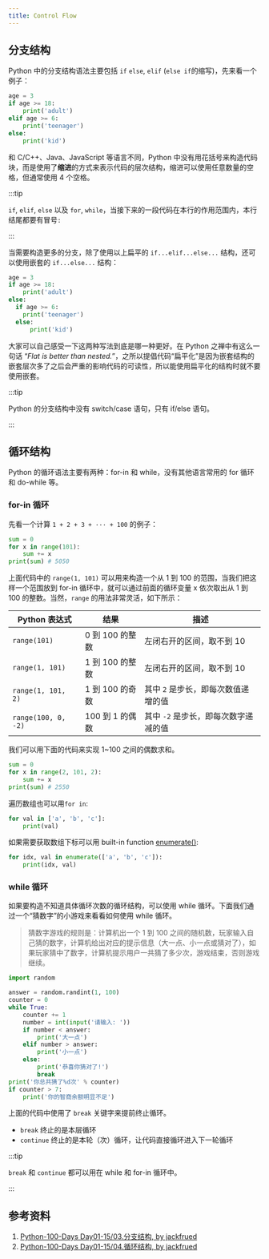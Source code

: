 ```yaml
---
title: Control Flow
---
```


## 分支结构

Python 中的分支结构语法主要包括 `if` `else`, `elif` (`else if`的缩写)，先来看一个例子：

```py
age = 3
if age >= 18:
    print('adult')
elif age >= 6:
    print('teenager')
else:
    print('kid')
```

和 C/C++、Java、JavaScript 等语言不同，Python 中没有用花括号来构造代码块，而是使用了**缩进**的方式来表示代码的层次结构，缩进可以使用任意数量的空格，但通常使用 4 个空格。

:::tip

`if`, `elif`, `else` 以及 `for`, `while`，当接下来的一段代码在本行的作用范围内，本行结尾都要有冒号`:`

:::

当需要构造更多的分支，除了使用以上扁平的 `if...elif...else...` 结构，还可以使用嵌套的 `if...else...` 结构：

```py
age = 3
if age >= 18:
    print('adult')
else:
  if age >= 6:
    print('teenager')
  else:
      print('kid')
```

大家可以自己感受一下这两种写法到底是哪一种更好。在 Python 之禅中有这么一句话 “_Flat is better than nested._”，之所以提倡代码“扁平化”是因为嵌套结构的嵌套层次多了之后会严重的影响代码的可读性，所以能使用扁平化的结构时就不要使用嵌套。

:::tip

Python 的分支结构中没有 switch/case 语句，只有 if/else 语句。

:::

## 循环结构

Python 的循环语法主要有两种：for-in 和 while，没有其他语言常用的 for 循环和 do-while 等。

### for-in 循环

先看一个计算 `1 + 2 + 3 + ··· + 100` 的例子：

```py
sum = 0
for x in range(101):
    sum += x
print(sum) # 5050
```

上面代码中的 `range(1, 101)` 可以用来构造一个从 1 到 100 的范围，当我们把这样一个范围放到 for-in 循环中，就可以通过前面的循环变量 x 依次取出从 1 到 100 的整数。当然，`range` 的用法非常灵活，如下所示：

| Python 表达式       | 结果            | 描述                                 |
| ------------------- | --------------- | ------------------------------------ |
| `range(101)`        | 0 到 100 的整数 | 左闭右开的区间，取不到 10            |
| `range(1, 101)`     | 1 到 100 的整数 | 左闭右开的区间，取不到 10            |
| `range(1, 101, 2)`  | 1 到 100 的奇数 | 其中 `2` 是步长，即每次数值递增的值  |
| `range(100, 0, -2)` | 100 到 1 的偶数 | 其中 `-2` 是步长，即每次数字递减的值 |

我们可以用下面的代码来实现 1~100 之间的偶数求和。

```py
sum = 0
for x in range(2, 101, 2):
    sum += x
print(sum) # 2550
```

遍历数组也可以用`for in`:

```py
for val in ['a', 'b', 'c']:
    print(val)
```

如果需要获取数组下标可以用 built-in function [enumerate()](https://docs.python.org/3/library/functions.html#enumerate):

```py
for idx, val in enumerate(['a', 'b', 'c']):
    print(idx, val)
```

### while 循环

如果要构造不知道具体循环次数的循环结构，可以使用 while 循环。下面我们通过一个“猜数字”的小游戏来看看如何使用 while 循环。

> 猜数字游戏的规则是：计算机出一个 1 到 100 之间的随机数，玩家输入自己猜的数字，计算机给出对应的提示信息（大一点、小一点或猜对了），如果玩家猜中了数字，计算机提示用户一共猜了多少次，游戏结束，否则游戏继续。

```py
import random

answer = random.randint(1, 100)
counter = 0
while True:
    counter += 1
    number = int(input('请输入: '))
    if number < answer:
        print('大一点')
    elif number > answer:
        print('小一点')
    else:
        print('恭喜你猜对了!')
        break
print('你总共猜了%d次' % counter)
if counter > 7:
    print('你的智商余额明显不足')
```

上面的代码中使用了 `break` 关键字来提前终止循环。

- `break` 终止的是本层循环
- `continue` 终止的是本轮（次）循环，让代码直接循环进入下一轮循环

:::tip

`break` 和 `continue` 都可以用在 while 和 for-in 循环中。

:::

## 参考资料

1. [Python-100-Days Day01-15/03.分支结构, by jackfrued](https://github.com/jackfrued/Python-100-Days/blob/master/Day01-15/03.%E5%88%86%E6%94%AF%E7%BB%93%E6%9E%84.md)
2. [Python-100-Days Day01-15/04.循环结构, by jackfrued](https://github.com/jackfrued/Python-100-Days/blob/master/Day01-15/04.%E5%BE%AA%E7%8E%AF%E7%BB%93%E6%9E%84.md)
